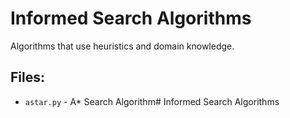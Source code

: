 # Informed Search Algorithms

Algorithms that use heuristics and domain knowledge.

## Files:
- `astar.py` - A* Search Algorithm# Informed Search Algorithms
